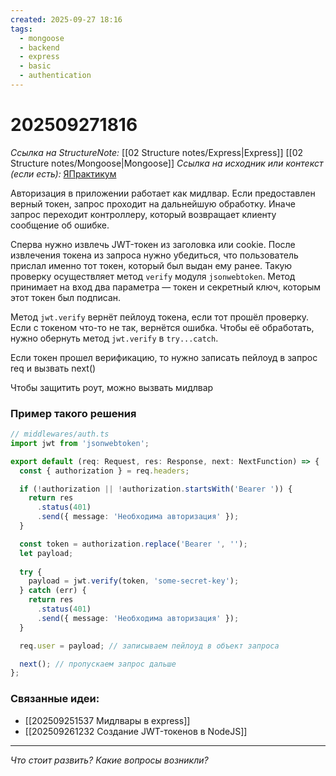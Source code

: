 ```yaml
---
created: 2025-09-27 18:16
tags:
  - mongoose
  - backend
  - express
  - basic
  - authentication
---
```

# 202509271816
*Ссылка на StructureNote:* [[02 Structure notes/Express|Express]]  [[02 Structure notes/Mongoose|Mongoose]]
*Ссылка на исходник или контекст (если есть):* [ЯПрактикум]()

Авторизация в приложении работает как мидлвар.  Если предоставлен верный токен, запрос проходит на дальнейшую обработку. Иначе запрос переходит контроллеру, который возвращает клиенту сообщение об ошибке. 

Сперва нужно извлечь JWT-токен из заголовка или cookie. После извлечения токена из запроса нужно убедиться, что пользователь прислал именно тот токен, который был выдан ему ранее. Такую проверку осуществляет метод `verify` модуля `jsonwebtoken`. Метод принимает на вход два параметра — токен и секретный ключ, которым этот токен был подписан.

Метод `jwt.verify` вернёт пейлоуд токена, если тот прошёл проверку. Если с токеном что-то не так, вернётся ошибка. Чтобы её обработать, нужно обернуть метод `jwt.verify` в `try...catch`.

Если токен прошел верификацию, то нужно записать пейлоуд в запрос req и вызвать next()

Чтобы защитить роут, можно вызвать мидлвар 
### Пример такого решения
```ts
// middlewares/auth.ts
import jwt from 'jsonwebtoken';

export default (req: Request, res: Response, next: NextFunction) => {
  const { authorization } = req.headers;

  if (!authorization || !authorization.startsWith('Bearer ')) {
    return res
      .status(401)
      .send({ message: 'Необходима авторизация' });
  }

  const token = authorization.replace('Bearer ', '');
  let payload;
  
  try {
    payload = jwt.verify(token, 'some-secret-key');
  } catch (err) {
    return res
      .status(401)
      .send({ message: 'Необходима авторизация' });
  }

  req.user = payload; // записываем пейлоуд в объект запроса

  next(); // пропускаем запрос дальше
};
```


### Связанные идеи:
* [[202509251537 Мидлвары в express]]
* [[202509261232 Создание JWT-токенов в NodeJS]]
---

*Что стоит развить? Какие вопросы возникли?*